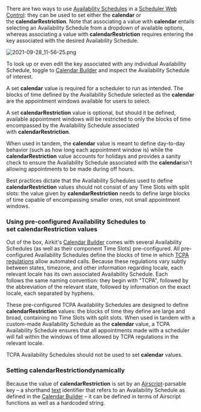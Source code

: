 There are two ways to use [Availability Schedules](https://support.airkit.com/docs/calendar-builder) in a [Scheduler Web Control](https://support.airkit.com/reference/scheduler-web-control): they can be used to set either the **calendar** or the **calendarRestriction**. Note that associating a value with **calendar** entails selecting an Availability Schedule from a dropdown of available options, whereas associating a value with **calendarRestriction** requires entering the key associated with the desired Availability Schedule. 


![2021-09-28_11-56-25.png](./assets_v1714/best-practices-for-calendar-and-calendarrestriction-v1714-0.png)


To look up or even edit the key associated with any individual Availability Schedule, toggle to [Calendar Builder](https://support.airkit.com/docs/calendar-builder) and inspect the Availability Schedule of interest.


A set **calendar** value is required for a scheduler to run as intended. The blocks of time defined by the Availability Schedule selected as the **calendar** are the appointment windows available for users to select.


A set **calendarRestriction** value is optional, but should it be defined, available appointment windows will be restricted to only the blocks of time encompassed by the Availability Schedule associated with **calendarRestriction**.


When used in tandem, the **calendar** value is meant to define day-to-day behavior (such as how long each appointment window is) while the **calendarRestriction** value accounts for holidays and provides a sanity check to ensure the Availability Schedule associated with the **calendar**isn't allowing appointments to be made during off hours. 


Best practices dictate that the Availability Schedules used to define **calendarRestriction** values should not consist of any Time Slots with split slots: the value given by **calendarRestriction** needs to define large blocks of time capable of encompassing smaller ones, not small appointment windows.


### Using pre-configured Availability Schedules to set **calendarRestriction** values


Out of the box, Airkit's [Calendar Builder](https://support.airkit.com/docs/calendar-builder) comes with several Availability Schedules (as well as their component Time Slots) pre-configured. All pre-configured Availability Schedules define the blocks of time in which [TCPA regulations](https://support.airkit.com/docs/tcpa) allow automated calls. Because these regulations vary subtly between states, timezone, and other information regarding locale, each relevant locale has its own associated Availability Schedule. Each follows the same naming convention: they begin with "TCPA", followed by the abbreviation of the relevant state, followed by information on the exact locale, each separated by hyphens.


These pre-configured TCPA Availability Schedules are designed to define **calendarRestriction** values: the blocks of time they define are large and broad, containing no Time Slots with split slots. When used in tandem with a custom-made Availability Schedule as the **calendar** value, a TCPA Availability Schedule ensures that all appointments made with a scheduler will fall within the windows of time allowed by TCPA regulations in the relevant locale.


TCPA Availability Schedules should not be used to set **calendar** values.


### Setting **calendarRestriction**dynamically


Because the value of **calendarRestriction** is set by an [Airscript](https://support.airkit.com/docs/airscript-quick-start)-parsable key – a shorthand [text](https://support.airkit.com/reference/the-text-variable-data-type) identifier that refers to an Availability Schedule as defined in the [Calendar Builder](https://support.airkit.com/docs/calendar-builder) – it can be defined in terms of Airscript functions as well as a hardcoded string.